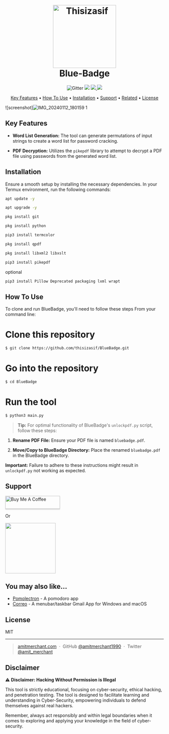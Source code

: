 
<h1 align="center">
  <br>
  <a href="http://thisizasif.blogspot.com/"><img src="https://github.com/thisizasif/BlueBadge/assets/68771679/7ab73a37-f577-40d4-ae37-cae899b1798a" alt="Thisizasif" width="200"></a>
  <br>
  Blue-Badge
  <br>
</h1>


<p align="center">
    <img src="https://badge.fury.io/js/thisizasif"
         alt="Gitter">
  </a>
  <a href="https://gitter.im/thisizasif/BlueBadge"><img src="https://badges.gitter.im/amitmerchant1990/electron-markdownify.svg"></a>
  <a href="https://saythanks.io/to/thisizasif@gmail.com">
      <img src="https://img.shields.io/badge/SayThanks.io-%E2%98%BC-1EAEDB.svg">
  </a>
  <a href="https://www.paypal.me/thisizasif">
    <img src="https://img.shields.io/badge/$-donate-ff69b4.svg?maxAge=2592000&amp;style=flat">
  </a>
</p>

<p align="center">
  <a href="#key-features">Key Features</a> •
  <a href="#how-to-use">How To Use</a> •
  <a href="#Installation">Installation</a> •
  <a href="#Support">Support</a> •
  <a href="#related">Related</a> •
  <a href="#license">License</a>
</p>

![screenshot]![IMG_20240112_180159 1](https://github.com/thisizasif/BlueBadge/assets/68771679/1388b131-25e2-4aef-957b-53b1644351a5)



## Key Features

- **Word List Generation:** The tool can generate permutations of input strings to create a word list for password cracking.

- **PDF Decryption:** Utilizes the `pikepdf` library to attempt to decrypt a PDF file using passwords from the generated word list.

## Installation

Ensure a smooth setup by installing the necessary dependencies. In your Termux environment, run the following commands:


```bash
apt update -y
```

```bash
apt upgrade -y
```

```bash
pkg install git
```

```bash
pkg install python 
```

```bash
pip3 install termcolor
```

```bash
pkg install qpdf
```

```bash
pkg install libxml2 libxslt
```

```bash
pip3 install pikepdf
```

optional
```bash
pip3 install Pillow Deprecated packaging lxml wrapt
```

## How To Use

To clone and run BlueBadge, you'll need to follow these steps From your command line:

# Clone this repository
```bash
$ git clone https://github.com/thisizasif/BlueBadge.git
```

# Go into the repository
```bash
$ cd BlueBadge
```

# Run the tool
```bash
$ python3 main.py
```

> **Tip:**
For optimal functionality of BlueBadge's `unlockpdf.py` script, follow these steps:

1. **Rename PDF File:** Ensure your PDF file is named `bluebadge.pdf`.
   
2. **Move/Copy to BlueBadge Directory:** Place the renamed `bluebadge.pdf` in the BlueBadge directory.

**Important:** Failure to adhere to these instructions might result in `unlockpdf.py` not working as expected.

## Support

<a href="https://www.buymeacoffee.com/thisizasif" target="_blank"><img src="https://www.buymeacoffee.com/assets/img/custom_images/purple_img.png" alt="Buy Me A Coffee" style="height: 41px !important;width: 174px !important;box-shadow: 0px 3px 2px 0px rgba(190, 190, 190, 0.5) !important;-webkit-box-shadow: 0px 3px 2px 0px rgba(190, 190, 190, 0.5) !important;" ></a>

<p>Or</p> 

<a href="https://www.patreon.com/thisizasif">
	<img src="https://c5.patreon.com/external/logo/become_a_patron_button@2x.png" width="160">
</a>

## You may also like...

- [Pomolectron](https://github.com/amitmerchant1990/pomolectron) - A pomodoro app
- [Correo](https://github.com/amitmerchant1990/correo) - A menubar/taskbar Gmail App for Windows and macOS

## License

MIT

---

> [amitmerchant.com](https://www.amitmerchant.com) &nbsp;&middot;&nbsp;
> GitHub [@amitmerchant1990](https://github.com/amitmerchant1990) &nbsp;&middot;&nbsp;
> Twitter [@amit_merchant](https://twitter.com/amit_merchant)

## Disclaimer

⚠️ **Disclaimer: Hacking Without Permission is Illegal**

This tool is strictly educational, focusing on cyber-security, ethical hacking, and penetration testing. The tool is designed to facilitate learning and understanding in Cyber-Security, empowering individuals to defend themselves against real hackers.

Remember, always act responsibly and within legal boundaries when it comes to exploring and applying your knowledge in the field of cyber-security.
